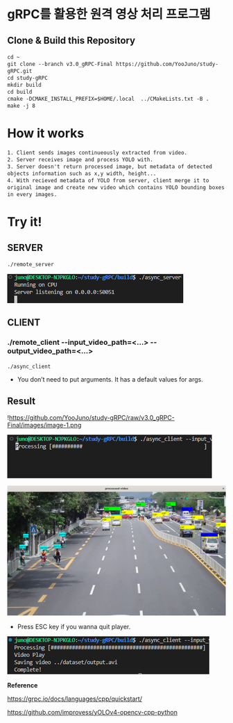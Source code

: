 # gRPC를 활용한 원격 영상 처리 프로그램

## **Clone & Build this Repository**

```
cd ~
git clone --branch v3.0_gRPC-Final https://github.com/YooJuno/study-gRPC.git
cd study-gRPC
mkdir build
cd build
cmake -DCMAKE_INSTALL_PREFIX=$HOME/.local  ../CMakeLists.txt -B .
make -j 8
```

# **How it works**
```
1. Client sends images continueously extracted from video.
2. Server receives image and process YOLO with.
3. Server doesn't return processed image, but metadata of detected objects information such as x,y width, height...
4. With recieved metadata of YOLO from server, client merge it to original image and create new video which contains YOLO bounding boxes in every images.
```

# **Try it!**

## **SERVER**

```bash
./remote_server
```

![image.png](images/image-4.png)

## **CLIENT**

### **./remote_client    --input_video_path=<…>     --output_video_path=<…>**

```
./async_client
```

- You don’t need to put arguments. It has a default values for args.

## Result

!https://github.com/YooJuno/study-gRPC/raw/v3.0_gRPC-Final/images/image-1.png

![image.png](images/image-2.png)

![image.png](images/image-1.png)
- Press ESC key if you wanna quit player.

![image.png](images/image-3.png)



**Reference**

https://grpc.io/docs/languages/cpp/quickstart/

https://github.com/improvess/yOLOv4-opencv-cpp-python
